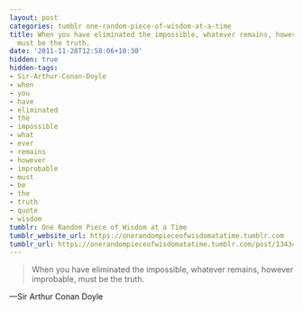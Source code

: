 ```yaml
---
layout: post
categories: tumblr one-random-piece-of-wisdom-at-a-time
title: When you have eliminated the impossible, whatever remains, however improbable,
  must be the truth.
date: '2011-11-28T12:58:06+10:30'
hidden: true
hidden-tags:
- Sir-Arthur-Conan-Doyle
- when
- you
- have
- eliminated
- the
- impossible
- what
- ever
- remains
- however
- improbable
- must
- be
- the
- truth
- quote
- wisdom
tumblr: One Random Piece of Wisdom at a Time
tumblr_website_url: https://onerandompieceofwisdomatatime.tumblr.com
tumblr_url: https://onerandompieceofwisdomatatime.tumblr.com/post/13434382274/when-you-have-eliminated-the-impossible-whatever
---
```

> When you have eliminated the impossible, whatever remains, however improbable, must be the truth.

—Sir Arthur Conan Doyle
